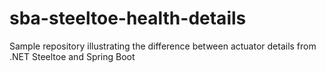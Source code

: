 # sba-steeltoe-health-details
Sample repository illustrating the difference between actuator details from .NET Steeltoe and Spring Boot
